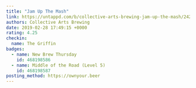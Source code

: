 ```yaml
---
title: "Jam Up The Mash"
link: https://untappd.com/b/collective-arts-brewing-jam-up-the-mash/2429039
authors: Collective Arts Brewing
date: 2019-02-28 17:49:15 +0000
rating: 4.25
checkin:
  name: The Griffin
badges:
  - name: New Brew Thursday
    id: 468198586
  - name: Middle of the Road (Level 5)
    id: 468198587
posting_method: https://ownyour.beer
---
```

